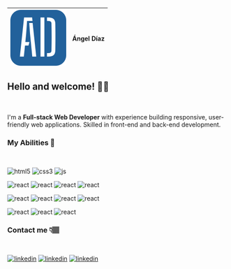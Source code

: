 | ![logo](./assests/img/svgs/ad@64x64.svg) | Ángel Díaz |
|--|--|

## Hello and welcome! 👋🏽
<br/>

I'm a **Full-stack Web Developer** with experience building responsive, user-friendly web applications. Skilled in front-end and back-end development.
<br/>

### My Abilities 🔧
<br/>

![html5](https://img.shields.io/badge/-HTML5-black?style=for-the-badge&logo=html5)
![css3](https://img.shields.io/badge/-CSS3-black?style=for-the-badge&logo=css3)
![js](https://img.shields.io/badge/-JavaScript-black?style=for-the-badge&logo=javascript)
<br/>

![react](https://img.shields.io/badge/-Vite-black?style=for-the-badge&logo=vite)
![react](https://img.shields.io/badge/-React-black?style=for-the-badge&logo=react)
![react](https://img.shields.io/badge/-Redux-black?style=for-the-badge&logo=redux)
![react](https://img.shields.io/badge/-Typescript-black?style=for-the-badge&logo=typescript)
<br/>

![react](https://img.shields.io/badge/-GO-black?style=for-the-badge&logo=go)
![react](https://img.shields.io/badge/-Ruby-black?style=for-the-badge&logo=ruby)
![react](https://img.shields.io/badge/-Rails-black?style=for-the-badge&logo=rubyonrails)
![react](https://img.shields.io/badge/-PostgreSQL-black?style=for-the-badge&logo=postgresql)
<br />

![react](https://img.shields.io/badge/-TailwindCSS-black?style=for-the-badge&logo=tailwindcss)
![react](https://img.shields.io/badge/-SASS-black?style=for-the-badge&logo=sass)
![react](https://img.shields.io/badge/-Bootstrap-black?style=for-the-badge&logo=bootstrap)
<br />

### Contact me 👇🏽
<br />

[![linkedin](https://img.shields.io/badge/-LinkedIn-white?style=plastic)](https://www.linkedin.com/in/ad9311/)
[![linkedin](https://img.shields.io/badge/-Twitter-white?style=plastic)](https://twitter.com/adiaz9311)
[![linkedin](https://img.shields.io/badge/-Portfolio-white?style=plastic)](https://www.linkedin.com/in/ad9311/)
